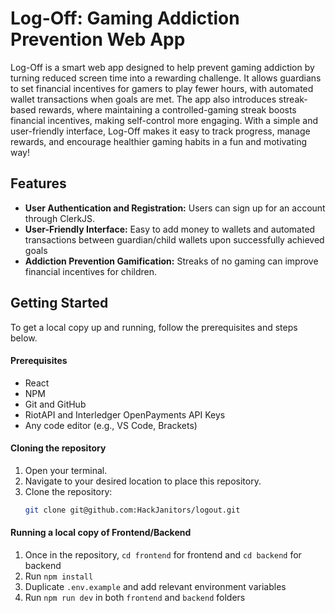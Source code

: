 # Log-Off: Gaming Addiction Prevention Web App

Log-Off is a smart web app designed to help prevent gaming addiction by turning reduced screen time into a rewarding challenge. It allows guardians to set financial incentives for gamers to play fewer hours, with automated wallet transactions when goals are met. The app also introduces streak-based rewards, where maintaining a controlled-gaming streak boosts financial incentives, making self-control more engaging. With a simple and user-friendly interface, Log-Off makes it easy to track progress, manage rewards, and encourage healthier gaming habits in a fun and motivating way!

## Features

- **User Authentication and Registration:** Users can sign up for an account through ClerkJS.
- **User-Friendly Interface:** Easy to add money to wallets and automated transactions between guardian/child wallets upon successfully achieved goals
- **Addiction Prevention Gamification:** Streaks of no gaming can improve financial incentives for children.

## Getting Started

To get a local copy up and running, follow the prerequisites and steps below.

#### Prerequisites

- React
- NPM
- Git and GitHub
- RiotAPI and Interledger OpenPayments API Keys
- Any code editor (e.g., VS Code, Brackets)

#### Cloning the repository

1. Open your terminal.
2. Navigate to your desired location to place this repository.
3. Clone the repository:
   ```sh
   git clone git@github.com:HackJanitors/logout.git
   ```

#### Running a local copy of Frontend/Backend

1. Once in the repository, `cd frontend` for frontend and `cd backend` for backend
2. Run `npm install`
3. Duplicate `.env.example` and add relevant environment variables
4. Run `npm run dev` in both `frontend` and `backend` folders

